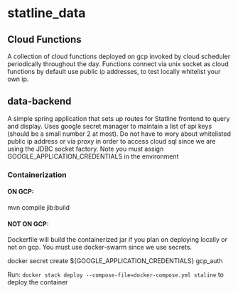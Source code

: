# statline_data

## Cloud Functions

A collection of cloud functions deployed on gcp invoked by cloud scheduler periodically throughout the day. Functions connect via unix socket as cloud functions by default use public ip addresses, to test locally whitelist your own ip. 

## data-backend

A simple spring application that sets up routes for Statline frontend to query and display. Uses google secret manager to maintain a list of api keys (should be a small number 2 at most). Do not have to wory about whitelisted public ip address or via 
proxy in order to access cloud sql since we are using the JDBC socket factory. 
Note you must assign GOOGLE_APPLICATION_CREDENTIALS in the environment 

### Containerization
#### ON GCP:
mvn compile jib:build

#### NOT ON GCP:
Dockerfile will build the containerized jar if you plan on deploying locally or not on gcp.
You must use docker-swarm since we use secrets.

docker secret create ${GOOGLE_APPLICATION_CREDENTIALS} gcp_auth

Run: `docker stack deploy --compose-file=docker-compose.yml staline`
to deploy the container 
